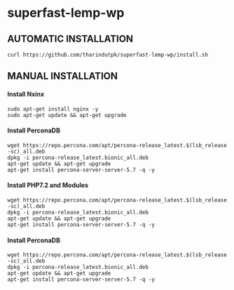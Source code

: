 # superfast-lemp-wp

## AUTOMATIC INSTALLATION
```
curl https://github.com/tharindutpk/superfast-lemp-wp/install.sh
```

## MANUAL INSTALLATION

#### Install Nxinx

```
sudo apt-get install nginx -y
sudo apt-get update && apt-get upgrade
```

#### Install PerconaDB

```
wget https://repo.percona.com/apt/percona-release_latest.$(lsb_release -sc)_all.deb
dpkg -i percona-release_latest.bionic_all.deb
apt-get update && apt-get upgrade
apt-get install percona-server-server-5.7 -q -y
```

#### Install PHP7.2 and Modules

```
wget https://repo.percona.com/apt/percona-release_latest.$(lsb_release -sc)_all.deb
dpkg -i percona-release_latest.bionic_all.deb
apt-get update && apt-get upgrade
apt-get install percona-server-server-5.7 -q -y
```

#### Install PerconaDB

```
wget https://repo.percona.com/apt/percona-release_latest.$(lsb_release -sc)_all.deb
dpkg -i percona-release_latest.bionic_all.deb
apt-get update && apt-get upgrade
apt-get install percona-server-server-5.7 -q -y
```
